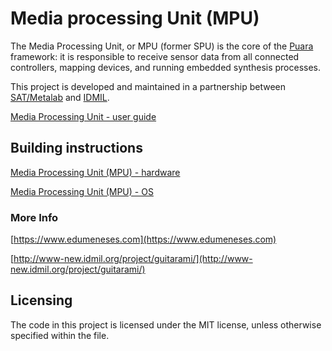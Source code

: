 # Media processing Unit (MPU)

The Media Processing Unit, or MPU (former SPU) is the core of the [Puara](https://github.com/Puara) framework: it is responsible to receive sensor data from all connected controllers, mapping devices, and running embedded synthesis processes.

This project is developed and maintained in a partnership between [SAT/Metalab](https://sat.qc.ca/fr/recherche/metalab) and [IDMIL](http://www-new.idmil.org/).

[Media Processing Unit - user guide](./docs/MPU_user_guide.md)

## Building instructions

[Media Processing Unit (MPU) - hardware](./building_instructions_hardware.md)

[Media Processing Unit (MPU) - OS](./building_instructions_os.md)

### More Info

[https://www.edumeneses.com](https://www.edumeneses.com)

[http://www-new.idmil.org/project/guitarami/](http://www-new.idmil.org/project/guitarami/)

## Licensing

The code in this project is licensed under the MIT license, unless otherwise specified within the file.
